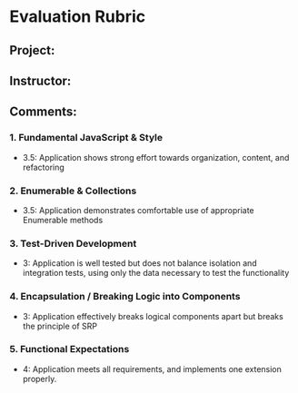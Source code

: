 # Evaluation Rubric
## Project:
## Instructor:
## Comments:

### 1. Fundamental JavaScript & Style

* 3.5:  Application shows strong effort towards organization, content, and refactoring

### 2. Enumerable & Collections

* 3.5: Application demonstrates comfortable use of appropriate Enumerable methods

### 3. Test-Driven Development

* 3: Application is well tested but does not balance isolation and integration tests, using only the data necessary to test the functionality

### 4. Encapsulation / Breaking Logic into Components
* 3: Application effectively breaks logical components apart but breaks the principle of SRP

### 5. Functional Expectations

* 4: Application meets all requirements, and implements one extension properly.
